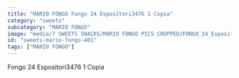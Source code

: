 ```yaml
---
title: "MARIO FONGO Fongo 24 Espositori3476 1 Copia"
category: "sweets"
subcategory: "MARIO FONGO"
image: "media/7 SWEETS SNACKS/MARIO FONGO PICS CROPPED/FONGO_24_Espositori3476 1 copia.jpg"
id: "sweets-mario-fongo-401"
tags: ["MARIO FONGO"]
---
```


Fongo 24 Espositori3476 1 Copia
